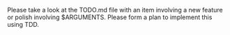 Please take a look at the TODO.md file with an item involving a new feature or polish involving $ARGUMENTS. Please form a plan to implement this using TDD.
